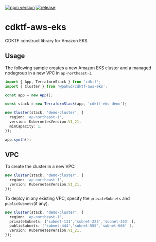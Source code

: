 [![npm version](https://badge.fury.io/js/@pahud%2Fcdktf-aws-eks.svg)](https://badge.fury.io/js/@pahud%2Fcdktf-aws-eks)
[![release](https://github.com/pahud/cdktf-aws-eks/actions/workflows/release.yml/badge.svg)](https://github.com/pahud/cdktf-aws-eks/actions/workflows/release.yml)


# cdktf-aws-eks

CDKTF construct library for Amazon EKS.

## Usage

The following sample creates a new Amazon EKS cluster and a managed nodegroup in a new VPC in `ap-northeast-1`.

```ts
import { App, TerraformStack } from 'cdktf';
import { Cluster } from '@pahud/cdktf-aws-eks';

const app = new App();

const stack = new TerraformStack(app, 'cdktf-eks-demo');

new Cluster(stack, 'demo-cluster', {
  region: 'ap-northeast-1',
  version: KubernetesVersion.V1_21,
  minCapacity: 1,
});

app.synth();
```

## VPC

To create the cluster in a new VPC:

```ts
new Cluster(stack, 'demo-cluster', {
  region: 'ap-northeast-1',
  version: KubernetesVersion.V1_21,
});
```

To deploy in any existing VPC, specify the `privateSubnets` and `publicSubnets`(if any).


```ts
new Cluster(stack, 'demo-cluster', {
  region: 'ap-northeast-1',
  privateSubnets: ['subnet-111','subnet-222','subnet-333' ],
  publicSubnets: ['subnet-444','subnet-555','subnet-666' ],
  version: KubernetesVersion.V1_21,
});
```
